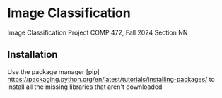 # Image Classification
Image Classification Project COMP 472, Fall 2024 Section NN

## Installation
Use the package manager [pip] https://packaging.python.org/en/latest/tutorials/installing-packages/ to install all the missing libraries that aren't downloaded

